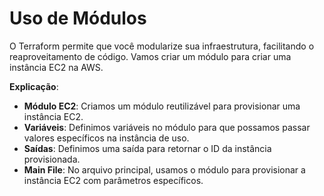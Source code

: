 # Uso de Módulos

O Terraform permite que você modularize sua infraestrutura, facilitando o reaproveitamento de código. Vamos criar um módulo para criar uma instância EC2 na AWS.

**Explicação**:
- **Módulo EC2**: Criamos um módulo reutilizável para provisionar uma instância EC2.
- **Variáveis**: Definimos variáveis no módulo para que possamos passar valores específicos na instância de uso.
- **Saídas**: Definimos uma saída para retornar o ID da instância provisionada.
- **Main File**: No arquivo principal, usamos o módulo para provisionar a instância EC2 com parâmetros específicos.